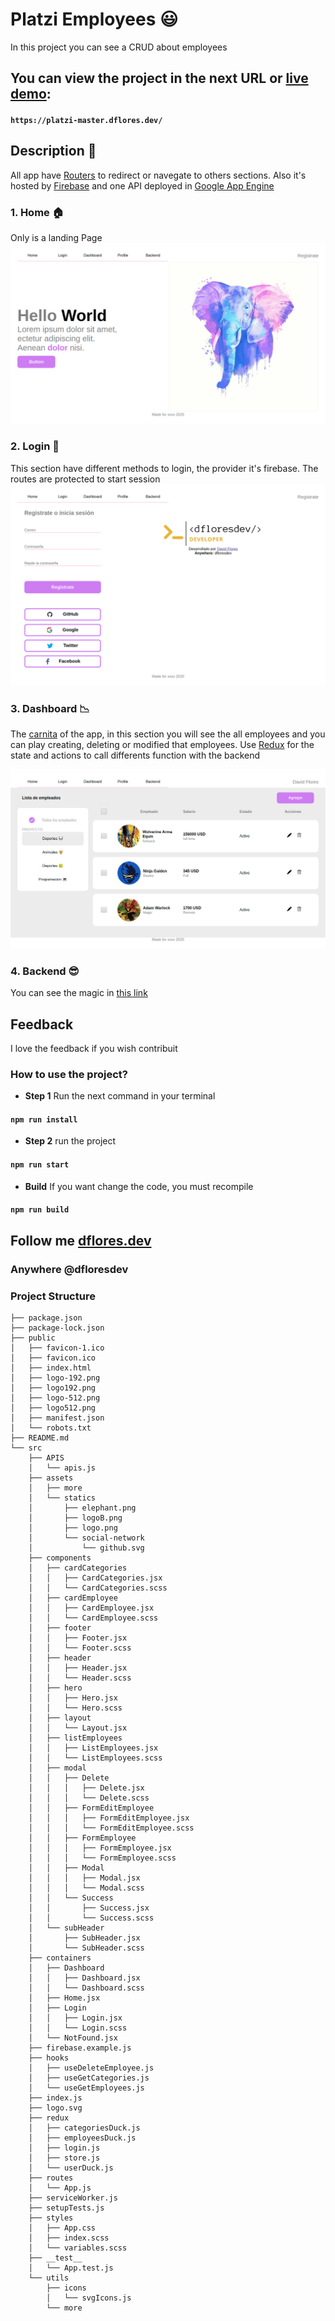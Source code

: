 # Platzi Employees :smiley:

In this project you can see a CRUD about employees

## You can view the project in the next URL or [live demo](https://platzi-master.dflores.dev/):

#### `https://platzi-master.dflores.dev/`

## Description :open_book:

All app have [Routers](https://reacttraining.com/react-router/) to redirect or navegate to others sections. Also it's hosted by [Firebase](https://firebase.google.com/?hl=es-419&gclid=EAIaIQobChMInJGMkamv6QIVQwnnCh0PrATwEAAYASAAEgLom_D_BwE) and one API deployed in [Google App Engine](https://cloud.google.com/appengine?hl=es)

### 1. Home :house:

Only is a landing Page
![](./.readme-statics/home.png)

### 2. Login :door:

This section have different methods to login, the provider it's firebase. The routes are protected to start session
![](./.readme-statics/login.png)

### 3. Dashboard :chart_with_downwards_trend:

The [carnita](https://www.google.com/search?q=tacos+de+carnitas&tbm=isch&ved=2ahUKEwiLiMP_q6_pAhXUYqwKHXbvB6QQ2-cCegQIABAA&oq=tacos+de+carnitas&gs_lcp=CgNpbWcQAzICCAAyAggAMgIIADICCAAyAggAMgIIADICCAAyAggAMgIIADICCAA6BggAEAcQHlCGJVjELmD3L2gAcAB4AIABqAGIAb0JkgEDMC45mAEAoAEBqgELZ3dzLXdpei1pbWc&sclient=img&ei=JB-7XovmFtTFsQX23p-gCg&bih=598&biw=1366#imgrc=WaXBLD3kyd5tsM) of the app, in this section you will see the all employees and you can play creating, deleting or modified that employees.
Use [Redux](https://redux.js.org/basics/usage-with-react) for the state and actions to call differents function with the backend

![](./.readme-statics/dashboard.png)

### 4. Backend :sunglasses:

You can see the magic in [this link](https://platzi-master-23c57.wl.r.appspot.com/api-docs/)

## Feedback

I love the feedback
if you wish contribuit

### How to use the project?

- **Step 1**
  Run the next command in your terminal

#### `npm run install`

- **Step 2**
  run the project

#### `npm run start`

- **Build**
  If you want change the code, you must recompile

#### `npm run build`

## Follow me [dflores.dev](https://dflores.dev)

### Anywhere @dfloresdev

### Project Structure

```
├── package.json
├── package-lock.json
├── public
│   ├── favicon-1.ico
│   ├── favicon.ico
│   ├── index.html
│   ├── logo-192.png
│   ├── logo192.png
│   ├── logo-512.png
│   ├── logo512.png
│   ├── manifest.json
│   └── robots.txt
├── README.md
└── src
    ├── APIS
    │   └── apis.js
    ├── assets
    │   ├── more
    │   └── statics
    │       ├── elephant.png
    │       ├── logoB.png
    │       ├── logo.png
    │       └── social-network
    │           └── github.svg
    ├── components
    │   ├── cardCategories
    │   │   ├── CardCategories.jsx
    │   │   └── CardCategories.scss
    │   ├── cardEmployee
    │   │   ├── CardEmployee.jsx
    │   │   └── CardEmployee.scss
    │   ├── footer
    │   │   ├── Footer.jsx
    │   │   └── Footer.scss
    │   ├── header
    │   │   ├── Header.jsx
    │   │   └── Header.scss
    │   ├── hero
    │   │   ├── Hero.jsx
    │   │   └── Hero.scss
    │   ├── layout
    │   │   └── Layout.jsx
    │   ├── listEmployees
    │   │   ├── ListEmployees.jsx
    │   │   └── ListEmployees.scss
    │   ├── modal
    │   │   ├── Delete
    │   │   │   ├── Delete.jsx
    │   │   │   └── Delete.scss
    │   │   ├── FormEditEmployee
    │   │   │   ├── FormEditEmployee.jsx
    │   │   │   └── FormEditEmployee.scss
    │   │   ├── FormEmployee
    │   │   │   ├── FormEmployee.jsx
    │   │   │   └── FormEmployee.scss
    │   │   ├── Modal
    │   │   │   ├── Modal.jsx
    │   │   │   └── Modal.scss
    │   │   └── Success
    │   │       ├── Success.jsx
    │   │       └── Success.scss
    │   └── subHeader
    │       ├── SubHeader.jsx
    │       └── SubHeader.scss
    ├── containers
    │   ├── Dashboard
    │   │   ├── Dashboard.jsx
    │   │   └── Dashboard.scss
    │   ├── Home.jsx
    │   ├── Login
    │   │   ├── Login.jsx
    │   │   └── Login.scss
    │   └── NotFound.jsx
    ├── firebase.example.js
    ├── hooks
    │   ├── useDeleteEmployee.js
    │   ├── useGetCategories.js
    │   └── useGetEmployees.js
    ├── index.js
    ├── logo.svg
    ├── redux
    │   ├── categoriesDuck.js
    │   ├── employeesDuck.js
    │   ├── login.js
    │   ├── store.js
    │   └── userDuck.js
    ├── routes
    │   └── App.js
    ├── serviceWorker.js
    ├── setupTests.js
    ├── styles
    │   ├── App.css
    │   ├── index.scss
    │   └── variables.scss
    ├── __test__
    │   └── App.test.js
    └── utils
        ├── icons
        │   └── svgIcons.js
        └── more
```
